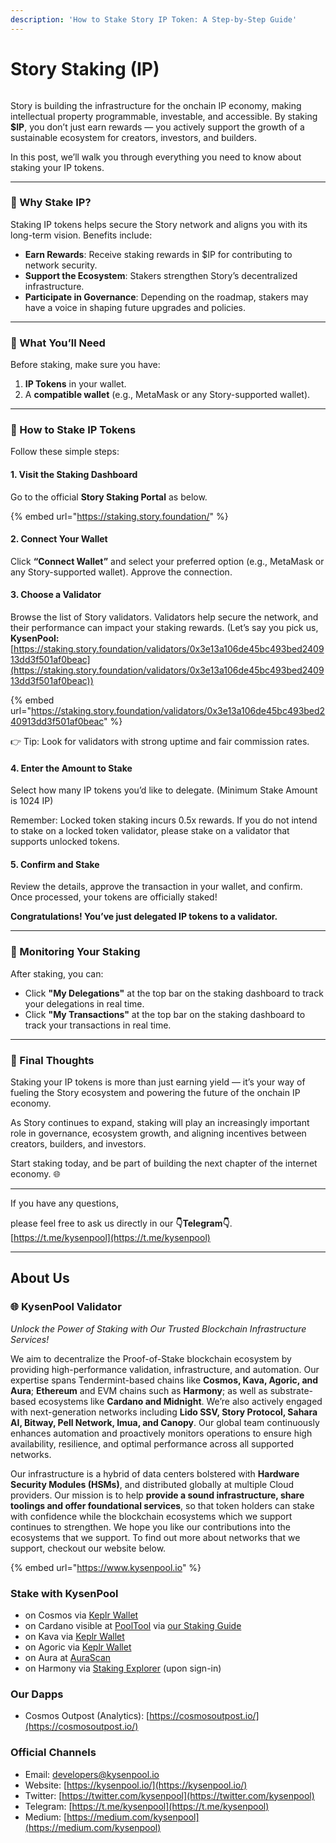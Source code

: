 ```yaml
---
description: 'How to Stake Story IP Token: A Step-by-Step Guide'
---
```


# Story Staking (IP)

<figure><img src="../.gitbook/assets/Screenshot 2025-09-19 at 9.01.38 PM.png" alt=""><figcaption></figcaption></figure>

Story is building the infrastructure for the onchain IP economy, making intellectual property programmable, investable, and accessible. By staking **$IP**, you don’t just earn rewards — you actively support the growth of a sustainable ecosystem for creators, investors, and builders.

In this post, we’ll walk you through everything you need to know about staking your IP tokens.

***

### 🔹 Why Stake IP?

Staking IP tokens helps secure the Story network and aligns you with its long-term vision. Benefits include:

* **Earn Rewards**: Receive staking rewards in $IP for contributing to network security.
* **Support the Ecosystem**: Stakers strengthen Story’s decentralized infrastructure.
* **Participate in Governance**: Depending on the roadmap, stakers may have a voice in shaping future upgrades and policies.

***

### 🔹 What You’ll Need

Before staking, make sure you have:

1. **IP Tokens** in your wallet.
2. A **compatible wallet** (e.g., MetaMask or any Story-supported wallet).

***

### 🔹 How to Stake IP Tokens

Follow these simple steps:

#### **1. Visit the Staking Dashboard**

Go to the official **Story Staking Portal** as below.

{% embed url="https://staking.story.foundation/" %}

#### 2. Connect Your Wallet

Click **“Connect Wallet”** and select your preferred option (e.g., MetaMask or any Story-supported wallet). Approve the connection.

#### 3. Choose a Validator

Browse the list of Story validators. Validators help secure the network, and their performance can impact your staking rewards. (Let’s say you pick us, **KysenPool:** [https://staking.story.foundation/validators/0x3e13a106de45bc493bed240913dd3f501af0beac](https://staking.story.foundation/validators/0x3e13a106de45bc493bed240913dd3f501af0beac))

{% embed url="https://staking.story.foundation/validators/0x3e13a106de45bc493bed240913dd3f501af0beac" %}

👉 Tip: Look for validators with strong uptime and fair commission rates.

#### 4. Enter the Amount to Stake

Select how many IP tokens you’d like to delegate. (Minimum Stake Amount is 1024 IP)

Remember: Locked token staking incurs 0.5x rewards. If you do not intend to stake on a locked token validator, please stake on a validator that supports unlocked tokens.

#### 5. Confirm and Stake

Review the details, approve the transaction in your wallet, and confirm. Once processed, your tokens are officially staked!

**Congratulations! You’ve just delegated IP tokens to a validator.**

***

### 🔹 Monitoring Your Staking

After staking, you can:

* Click **"My Delegations"** at the top bar on the staking dashboard to track your delegations in real time.
* Click **"My Transactions"** at the top bar on the staking dashboard to track your transactions in real time.

***

### 🔹 Final Thoughts

Staking your IP tokens is more than just earning yield — it’s your way of fueling the Story ecosystem and powering the future of the onchain IP economy.

As Story continues to expand, staking will play an increasingly important role in governance, ecosystem growth, and aligning incentives between creators, builders, and investors.

Start staking today, and be part of building the next chapter of the internet economy. 🌐

***

If you have any questions,

please feel free to ask us directly in our **👇Telegram👇**.\
[https://t.me/kysenpool](https://t.me/kysenpool)

***

## About Us

### **🌐 KysenPool Validator**

_Unlock the Power of Staking with Our Trusted Blockchain Infrastructure Services!_

We aim to decentralize the Proof-of-Stake blockchain ecosystem by providing high-performance validation, infrastructure, and automation. Our expertise spans Tendermint-based chains like **Cosmos, Kava, Agoric, and Aura**; **Ethereum** and EVM chains such as **Harmony**; as well as substrate-based ecosystems like **Cardano and Midnight**. We’re also actively engaged with next-generation networks including **Lido SSV, Story Protocol, Sahara AI, Bitway, Pell Network, Imua, and Canopy**. Our global team continuously enhances automation and proactively monitors operations to ensure high availability, resilience, and optimal performance across all supported networks.

Our infrastructure is a hybrid of data centers bolstered with **Hardware Security Modules (HSMs)**, and distributed globally at multiple Cloud providers. Our mission is to help **provide a sound infrastructure, share toolings and offer foundational services**, so that token holders can stake with confidence while the blockchain ecosystems which we support continues to strengthen. We hope you like our contributions into the ecosystems that we support. To find out more about networks that we support, checkout our website below.

{% embed url="https://www.kysenpool.io" %}

### Stake with KysenPool

* on Cosmos via [Keplr Wallet](https://wallet.keplr.app/chains/cosmos-hub?modal=validator\&chain=cosmoshub-4\&validator_address=cosmosvaloper146kwpzhmleafmhtaxulfptyhnvwxzlvm87hwnm)
* on Cardano visible at [PoolTool](https://pooltool.io/pool/490353aa6b85efb28922acd9e0ee1dcf6d0c269b9f0583718b0274ba/delegators) via [our Staking Guide](https://medium.com/kysenpool/cardano-ada-staking-guide-how-to-stake-ada-using-daedalus-yoroi-and-lace-wallets-403a135993f1)
* on Kava via [Keplr Wallet](https://wallet.keplr.app/chains/kava?modal=validator\&chain=kava_2222-10\&validator_address=kavavaloper1rpwemvmt3sex4d8qt4menglfx9rhl0x3py69wj)
* on Agoric via [Keplr Wallet](https://wallet.keplr.app/chains/agoric?modal=validator\&chain=agoric-3\&validator_address=agoricvaloper1pf4dt8kcyc0vjrfedgckw57la9tarmx0mt439g\&referral=true)
* on Aura at [AuraScan](https://aurascan.io/validators/auravaloper1se04rpyxc9tmphuq8ewr747ds77jhv48s7hl42)
* on Harmony via [Staking Explorer](https://staking.harmony.one/validators/mainnet/one1ctwewx0pmg8k0tc8vnx4guyq9jm7dwz5k98tlm) (upon sign-in)

### Our Dapps

* Cosmos Outpost (Analytics): [https://cosmosoutpost.io/](https://cosmosoutpost.io/)

### Official Channels

* Email: [developers@kysenpool.io](mailto:developers@kysenpool.io)
* Website: [https://kysenpool.io/](https://kysenpool.io/)
* Twitter: [https://twitter.com/kysenpool](https://twitter.com/kysenpool)
* Telegram: [https://t.me/kysenpool](https://t.me/kysenpool)
* Medium: [https://medium.com/kysenpool](https://medium.com/kysenpool)
